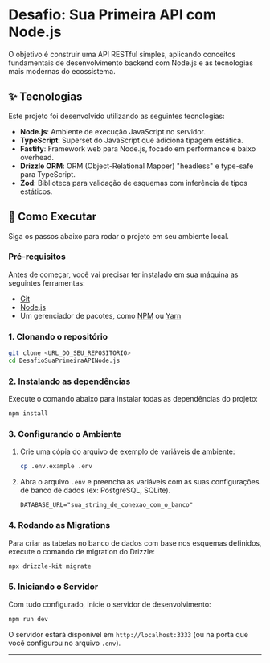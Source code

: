 # Desafio: Sua Primeira API com Node.js

 O objetivo é construir uma API RESTful simples, aplicando conceitos fundamentais de desenvolvimento backend com Node.js e as tecnologias mais modernas do ecossistema.

## ✨ Tecnologias

Este projeto foi desenvolvido utilizando as seguintes tecnologias:

- **Node.js**: Ambiente de execução JavaScript no servidor.
- **TypeScript**: Superset do JavaScript que adiciona tipagem estática.
- **Fastify**: Framework web para Node.js, focado em performance e baixo overhead.
- **Drizzle ORM**: ORM (Object-Relational Mapper) "headless" e type-safe para TypeScript.
- **Zod**: Biblioteca para validação de esquemas com inferência de tipos estáticos.

## 🚀 Como Executar

Siga os passos abaixo para rodar o projeto em seu ambiente local.

### Pré-requisitos

Antes de começar, você vai precisar ter instalado em sua máquina as seguintes ferramentas:
- [Git](https://git-scm.com)
- [Node.js](https://nodejs.org/en/)
- Um gerenciador de pacotes, como [NPM](https://www.npmjs.com/) ou [Yarn](https://yarnpkg.com/)

### 1. Clonando o repositório

```bash
git clone <URL_DO_SEU_REPOSITORIO>
cd DesafioSuaPrimeiraAPINode.js
```

### 2. Instalando as dependências

Execute o comando abaixo para instalar todas as dependências do projeto:

```bash
npm install
```

### 3. Configurando o Ambiente

1.  Crie uma cópia do arquivo de exemplo de variáveis de ambiente:
    ```bash
    cp .env.example .env
    ```
2.  Abra o arquivo `.env` e preencha as variáveis com as suas configurações de banco de dados (ex: PostgreSQL, SQLite).

    ```env
    DATABASE_URL="sua_string_de_conexao_com_o_banco"
    ```

### 4. Rodando as Migrations

Para criar as tabelas no banco de dados com base nos esquemas definidos, execute o comando de migration do Drizzle:

```bash
npx drizzle-kit migrate
```

### 5. Iniciando o Servidor

Com tudo configurado, inicie o servidor de desenvolvimento:

```bash
npm run dev
```

O servidor estará disponível em `http://localhost:3333` (ou na porta que você configurou no arquivo `.env`).

---

